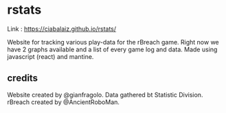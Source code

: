 # rstats

Link : https://ciabalaiz.github.io/rstats/

Website for tracking various play-data for the rBreach game. Right now we have 2 graphs available and a list of every game log and data. Made using javascript (react) and mantine.

## credits

Website created by @gianfragolo.
Data gathered bt Statistic Division.
rBreach created by @AncientRoboMan.
